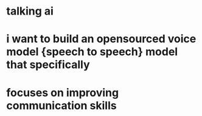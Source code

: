 # talking  ai
# i want to build an opensourced voice model {speech to speech} model that specifically 
# focuses on improving communication skills
